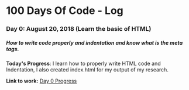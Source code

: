 # 100 Days Of Code - Log

### Day 0: August 20, 2018 (Learn the basic of HTML)
##### How to write code properly and indentation and know what is the meta tags.

**Today's Progress**: I learn how to properly write HTML code and Indentation, I also created index.html for my output of my research.

**Link to work:**
[Day 0 Progress](https://github.com/jamesmonsarvas/1-100DaysOfCode/blob/master/days/0/source/index.html)